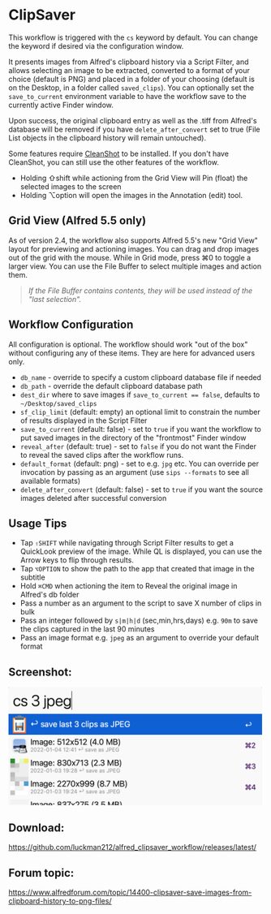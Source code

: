 # ClipSaver

This workflow is triggered with the `cs` keyword by default. You can change the keyword if desired via the configuration window.

It presents images from Alfred's clipboard history via a Script Filter, and allows selecting an image to be extracted, converted to a format of your choice (default is PNG) and placed in a folder of your choosing (default is on the Desktop, in a folder called `saved_clips`). You can optionally set the `save_to_current` environment variable to have the workflow save to the currently active Finder window.

Upon success, the original clipboard entry as well as the .tiff from Alfred's database will be removed if you have `delete_after_convert` set to true (File List objects in the clipboard history will remain untouched).

Some features require [CleanShot](https://cleanshot.com/) to be installed. If you don't have CleanShot, you can still use the other features of the workflow.
- Holding ⇧shift while actioning from the Grid View will Pin (float) the selected images to the screen
- Holding ⌥option will open the images in the Annotation (edit) tool.

## Grid View (Alfred 5.5 only)

As of version 2.4, the workflow also supports Alfred 5.5's new "Grid View" layout for previewing and actioning images. You can drag and drop images out of the grid with the mouse. While in Grid mode, press ⌘0 to toggle a larger view. You can use the File Buffer to select multiple images and action them.

> _If the File Buffer contains contents, they will be used instead of the "last selection"._

## Workflow Configuration

All configuration is optional. The workflow should work "out of the box" without configuring any of these items. They are here for advanced users only.

- `db_name` - override to specify a custom clipboard database file if needed
- `db_path` - override the default clipboard database path
- `dest_dir` where to save images if `save_to_current == false`, defaults to `~/Desktop/saved_clips`
- `sf_clip_limit` (default: empty) an optional limit to constrain the number of results displayed in the Script Filter
- `save_to_current` (default: false) - set to `true` if you want the workflow to put saved images in the directory of the "frontmost" Finder window
- `reveal_after` (default: true) - set to `false` if you do not want the Finder to reveal the saved clips after the workflow runs.
- `default_format` (default: png) - set to e.g. `jpg` etc. You can override per invocation by passing as an argument (use `sips --formats` to see all available formats)
- `delete_after_convert` (default: false) - set to `true` if you want the source images deleted after successful conversion

## Usage Tips

- Tap `⇧SHIFT` while navigating through Script Filter results to get a QuickLook preview of the image. While QL is displayed, you can use the Arrow keys to flip through results.
- Tap `⌥OPTION` to show the path to the app that created that image in the subtitle
- Hold `⌘CMD` when actioning the item to Reveal the original image in Alfred's db folder
- Pass a number as an argument to the script to save X number of clips in bulk
- Pass an integer followed by `s|m|h|d` (sec,min,hrs,days) e.g. `90m` to save the clips captured in the last 90 minutes
- Pass an image format e.g. `jpeg` as an argument to override your default format

## Screenshot:
<img width=500 src=https://raw.githubusercontent.com/luckman212/alfred_clipsaver_workflow/main/clipsaver.png>

## Download:
https://github.com/luckman212/alfred_clipsaver_workflow/releases/latest/

## Forum topic:
https://www.alfredforum.com/topic/14400-clipsaver-save-images-from-clipboard-history-to-png-files/
